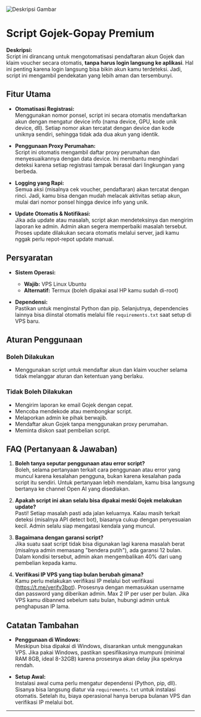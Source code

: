 ![Deskripsi Gambar](https://i.postimg.cc/0QbZ9ZGr/Screenshot-2025-02-10-12-21-25-87-61c78dc80ee02b53007c815fefe993e3.jpg)

# Script Gojek-Gopay Premium

**Deskripsi:**  
Script ini dirancang untuk mengotomatisasi pendaftaran akun Gojek dan klaim voucher secara otomatis, **tanpa harus login langsung ke aplikasi**. Hal ini penting karena login langsung bisa bikin akun kamu terdeteksi. Jadi, script ini mengambil pendekatan yang lebih aman dan tersembunyi.

## Fitur Utama

- **Otomatisasi Registrasi:**  
  Menggunakan nomor ponsel, script ini secara otomatis mendaftarkan akun dengan mengatur device info (nama device, GPU, kode unik device, dll). Setiap nomor akan tercatat dengan device dan kode uniknya sendiri, sehingga tidak ada dua akun yang identik.

- **Penggunaan Proxy Perumahan:**  
  Script ini otomatis mengambil daftar proxy perumahan dan menyesuaikannya dengan data device. Ini membantu menghindari deteksi karena setiap registrasi tampak berasal dari lingkungan yang berbeda.

- **Logging yang Rapi:**  
  Semua aksi (misalnya cek voucher, pendaftaran) akan tercatat dengan rinci. Jadi, kamu bisa dengan mudah melacak aktivitas setiap akun, mulai dari nomor ponsel hingga device info yang unik.

- **Update Otomatis & Notifikasi:**  
  Jika ada update atau masalah, script akan mendeteksinya dan mengirim laporan ke admin. Admin akan segera memperbaiki masalah tersebut. Proses update dilakukan secara otomatis melalui server, jadi kamu nggak perlu repot-repot update manual.

## Persyaratan

- **Sistem Operasi:**  
  - **Wajib:** VPS Linux Ubuntu  
  - **Alternatif:** Termux (boleh dipakai asal HP kamu sudah di-root)

- **Dependensi:**  
  Pastikan untuk menginstal Python dan pip. Selanjutnya, dependencies lainnya bisa diinstal otomatis melalui file `requirements.txt` saat setup di VPS baru.

## Aturan Penggunaan

### Boleh Dilakukan
- Menggunakan script untuk mendaftar akun dan klaim voucher selama tidak melanggar aturan dan ketentuan yang berlaku.

### Tidak Boleh Dilakukan
- Mengirim laporan ke email Gojek dengan cepat.
- Mencoba mendekode atau membongkar script.
- Melaporkan admin ke pihak berwajib.
- Mendaftar akun Gojek tanpa menggunakan proxy perumahan.
- Meminta diskon saat pembelian script.

## FAQ (Pertanyaan & Jawaban)

1. **Boleh tanya seputar penggunaan atau error script?**  
   Boleh, selama pertanyaan terkait cara penggunaan atau error yang muncul karena kesalahan pengguna, bukan karena kesalahan pada script itu sendiri. Untuk pertanyaan lebih mendalam, kamu bisa langsung bertanya ke channel Open AI yang disediakan.

2. **Apakah script ini akan selalu bisa dipakai meski Gojek melakukan update?**  
   Pasti! Setiap masalah pasti ada jalan keluarnya. Kalau masih terkait deteksi (misalnya API detect bot), biasanya cukup dengan penyesuaian kecil. Admin selalu siap mengatasi kendala yang muncul.

3. **Bagaimana dengan garansi script?**  
   Jika suatu saat script tidak bisa digunakan lagi karena masalah berat (misalnya admin memasang "bendera putih"), ada garansi 12 bulan. Dalam kondisi tersebut, admin akan mengembalikan 40% dari uang pembelian kepada kamu.

4. **Verifikasi IP VPS yang tiap bulan berubah gimana?**  
   Kamu perlu melakukan verifikasi IP melalui bot verifikasi (https://t.me/verifv3bot). Prosesnya dengan memasukkan username dan password yang diberikan admin. Max 2 IP per user per bulan. Jika VPS kamu dibanned sebelum satu bulan, hubungi admin untuk penghapusan IP lama.

## Catatan Tambahan

- **Penggunaan di Windows:**  
  Meskipun bisa dipakai di Windows, disarankan untuk menggunakan VPS. Jika pakai Windows, pastikan spesifikasinya mumpuni (minimal RAM 8GB, ideal 8-32GB) karena prosesnya akan delay jika speknya rendah.

- **Setup Awal:**  
  Instalasi awal cuma perlu mengatur dependensi (Python, pip, dll). Sisanya bisa langsung diatur via `requirements.txt` untuk instalasi otomatis. Setelah itu, biaya operasional hanya berupa bulanan VPS dan verifikasi IP melalui bot.

---

